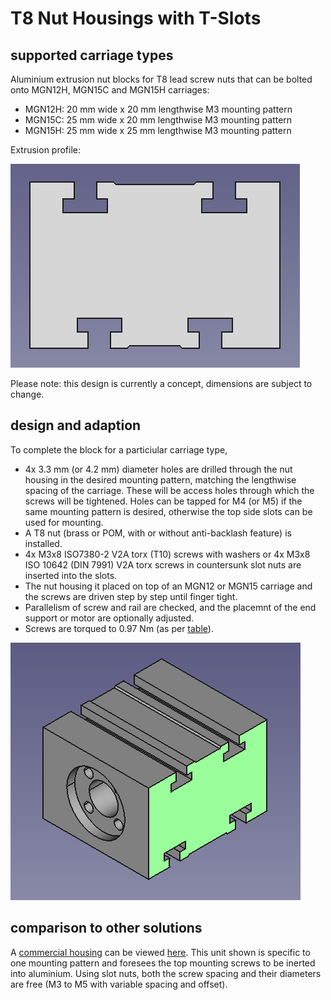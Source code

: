 # T8 Nut Housings with T-Slots

## supported carriage types

Aluminium extrusion nut blocks for T8 lead screw nuts that can be bolted onto MGN12H, MGN15C and MGN15H carriages:

* MGN12H: 20 mm wide x 20 mm lengthwise M3 mounting pattern 
* MGN15C: 25 mm wide x 20 mm lengthwise M3 mounting pattern 
* MGN15H: 25 mm wide x 25 mm lengthwise M3 mounting pattern

Extrusion profile:

![](img/extrusion_profile.PNG)

Please note: this design is currently a concept, dimensions are subject to change.

## design and adaption

To complete the block for a particiular carriage type, 

* 4x 3.3 mm (or 4.2 mm) diameter holes are drilled through the nut housing in the desired mounting pattern, matching the lengthwise spacing of the carriage. These will be access holes through which the screws will be tightened. Holes can be tapped for M4 (or M5) if the same mounting pattern is desired, otherwise the top side slots can be used for mounting.
* A T8 nut (brass or POM, with or without anti-backlash feature) is installed.
* 4x M3x8 ISO7380-2 V2A torx (T10) screws with washers or 4x M3x8 ISO 10642 (DIN 7991) V2A torx screws in countersunk slot nuts are inserted into the slots. 
* The nut housing it placed on top of an MGN12 or MGN15 carriage and the screws are driven step by step until finger tight.
* Parallelism of screw and rail are checked, and the placemnt of the end support or motor are optionally adjusted.
* Screws are torqued to 0.97 Nm (as per [table](https://www.anzugsmoment.de/metric-threads/metric-thread-bolt-torque-chart/)).


![](img/1A_iso.png)


## comparison to other solutions

A [commercial housing](https://www.zonemaker.com/product/2670/aluminium-nut-t8-housing-%E0%B8%AA%E0%B8%B3%E0%B8%AB%E0%B8%A3%E0%B8%B1%E0%B8%9A-mgn12c-white) can be viewed [here](img/commercial_nut_housing.jpg). This unit shown is specific to one mounting pattern and foresees the top mounting screws to be inerted into aluminium. Using slot nuts, both the screw spacing and their diameters are free (M3 to M5 with variable spacing and offset).
